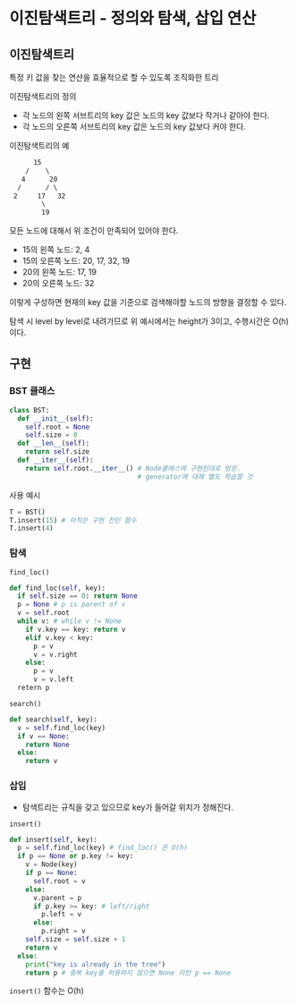 # 이진탐색트리 - 정의와 탐색, 삽입 연산
## 이진탐색트리

특정 키 값을 찾는 연산을 효율적으로 할 수 있도록 조직화한 트리

이진탐색트리의 정의

- 각 노드의 왼쪽 서브트리의 key 값은 노드의 key 값보다 작거나 같아야 한다.
- 각 노드의 오른쪽 서브트리의 key 값은 노드의 key 값보다 커야 한다.

이진탐색트리의 예

```txt
      15
    /    \
   4      20
  /      / \
 2     17   32
        \
        19
```

모든 노드에 대해서 위 조건이 만족되어 있어야 한다.

- 15의 왼쪽 노드: 2, 4
- 15의 오른쪽 노드: 20, 17, 32, 19
- 20의 왼쪽 노드: 17, 19
- 20의 오른쪽 노드: 32

이렇게 구성하면 현재의 key 값을 기준으로 검색해야할 노드의 방향을 결정할 수 있다.

탐색 시 level by level로 내려가므로 위 예시에서는 height가 3이고, 수행시간은 O(h)이다.

## 구현

### BST 클래스

```py
class BST:
  def __init__(self):
    self.root = None
    self.size = 0
  def __len__(self):
    return self.size
  def __iter__(self):
    return self.root.__iter__() # Node클래스에 구현된대로 방문.
                                # generator에 대해 별도 학습할 것
```

사용 예시

```py
T = BST()
T.insert(15) # 아직은 구현 전인 함수
T.insert(4)
```

### 탐색

`find_loc()`

```py
def find_loc(self, key):
  if self.size == 0: return None
  p = None # p is parent of v
  v = self.root
  while v: # while v != None
    if v.key == key: return v
    elif v.key < key:
      p = v
      v = v.right
    else:
      p = v
      v = v.left
  retern p
```

`search()`

```py
def search(self, key):
  v = self.find_loc(key)
  if v == None:
    return None
  else:
    return v
```

### 삽입

- 탐색트리는 규칙을 갖고 있으므로 key가 들어갈 위치가 정해진다.

`insert()`

```py
def insert(self, key):
  p = self.find_loc(key) # find_loc() 은 O(h)
  if p == None or p.key != key:
    v = Node(key)
    if p == None:
      self.root = v
    else:
      v.parent = p
      if p.key >= key: # left/right
        p.left = v
      else:
        p.right = v
    self.size = self.size + 1
    return v
  else:
    print("key is already in the tree")
    return p # 중복 key를 허용하지 않으면 None 리턴 p == None
```

`insert()` 함수는 O(h)
